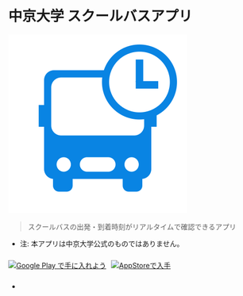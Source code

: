 # 中京大学 スクールバスアプリ

![logo](_assets/logo.svg)

> スクールバスの出発・到着時刻がリアルタイムで確認できるアプリ

- 注: 本アプリは中京大学公式のものではありません。

<!-- TODO: リンクを正しいものに修正 -->
<a href="https://play.google.com/store/apps"><img alt="Google Play で手に入れよう" src="https://play.google.com/intl/en_us/badges/images/generic/ja_badge_web_generic.png" width="153"/></a><a href="https://itunes.apple.com"><img src="https://linkmaker.itunes.apple.com/assets/shared/badges/ja-jp/appstore-lrg.svg" alt="AppStoreで入手" height="40" style="margin:10px 10px;" /></a>

-  

<!-- Background Image -->
<!-- Issue: https://github.com/docsifyjs/docsify/issues/1233 -->
<!-- カバー画像のマスク部分のレンダリングが遅れてしまうので、一旦カバーの画像を隠す. -->
<!--![](_assets/bg.png)-->